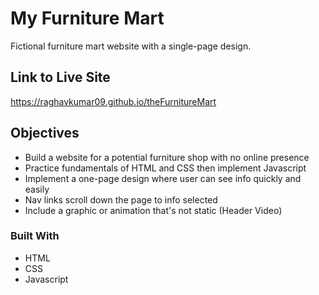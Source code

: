 # My Furniture Mart

Fictional furniture mart website with a single-page design.

## Link to Live Site

https://raghavkumar09.github.io/theFurnitureMart

## Objectives

* Build a website for a potential furniture shop with no online presence
* Practice fundamentals of HTML and CSS then implement Javascript
* Implement a one-page design where user can see info quickly and easily
* Nav links scroll down the page to info selected
* Include a graphic or animation that's not static (Header Video)

### Built With

* HTML
* CSS
* Javascript
